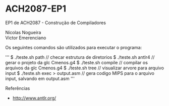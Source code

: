 # ACH2087-EP1

EP1 de ACH2087 - Construção de Compiladores

Nícolas Nogueira  
Victor Emerenciano


Os seguintes comandos são utilizados para executar o programa:

'''	
$ ./teste.sh path 					// checar estrutura de diretorios
$ ./teste.sh antlr4 				// gerar o projeto da glc Cmenos.g4
$ ./teste.sh compile 				// compilar os arquivos da glc Cmenos.g4
$ ./teste.sh tree 					// visualizar arvore para arquivo input
$ ./teste.sh exec > output.asm		// gera codigo MIPS para o arquivo input, salvando em output.asm
'''



Referências
- http://www.antlr.org/
